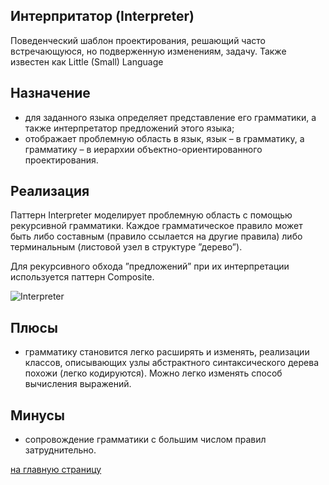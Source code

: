Интерпритатор (Interpreter)
-------------------------
 Поведенческий шаблон проектирования, решающий часто встречающуюся, но подверженную изменениям, задачу. 
 Также известен как Little (Small) Language
  
Назначение
-------------------------
 - для заданного языка определяет представление его грамматики, а также интерпретатор предложений этого языка;
 - отображает проблемную область в язык, язык – в грамматику, 
 а грамматику – в иерархии объектно-ориентированного проектирования.
 
Реализация
-------------------------
 Паттерн Interpreter моделирует проблемную область с помощью рекурсивной грамматики. 
 Каждое грамматическое правило может быть либо составным (правило ссылается на другие правила) 
 либо терминальным (листовой узел в структуре ”дерево”).
 
 Для рекурсивного обхода ”предложений” при их интерпретации используется паттерн Composite.
 
 ![Interpreter](https://www.baeldung.com/wp-content/uploads/2018/07/Interpreter.png)

Плюсы
-------------------------
 - грамматику становится легко расширять и изменять, реализации классов, описывающих узлы абстрактного синтаксического 
 дерева похожи (легко кодируются). Можно легко изменять способ вычисления выражений.
 
Минусы
-------------------------
 - сопровождение грамматики с большим числом правил затруднительно.
 
 [на главную страницу](https://github.com/EvgeniyShipov/patterns)